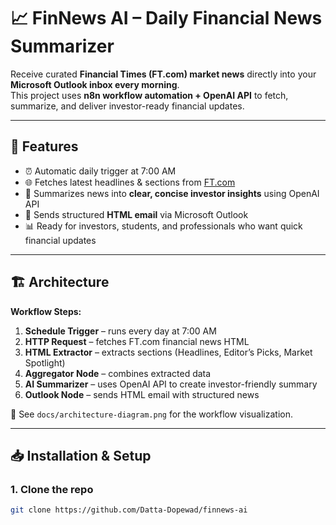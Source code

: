 # 📈 FinNews AI – Daily Financial News Summarizer

Receive curated **Financial Times (FT.com) market news** directly into your **Microsoft Outlook inbox every morning**.  
This project uses **n8n workflow automation + OpenAI API** to fetch, summarize, and deliver investor-ready financial updates.

---

## 🚀 Features
- ⏰ Automatic daily trigger at 7:00 AM
- 🌐 Fetches latest headlines & sections from [FT.com](https://www.ft.com/)
- 🧠 Summarizes news into **clear, concise investor insights** using OpenAI API
- 📧 Sends structured **HTML email** via Microsoft Outlook
- 📊 Ready for investors, students, and professionals who want quick financial updates

---

## 🏗️ Architecture

**Workflow Steps:**
1. **Schedule Trigger** – runs every day at 7:00 AM
2. **HTTP Request** – fetches FT.com financial news HTML
3. **HTML Extractor** – extracts sections (Headlines, Editor’s Picks, Market Spotlight)
4. **Aggregator Node** – combines extracted data
5. **AI Summarizer** – uses OpenAI API to create investor-friendly summary
6. **Outlook Node** – sends HTML email with structured news

📌 See `docs/architecture-diagram.png` for the workflow visualization.

---

## 📥 Installation & Setup

### 1. Clone the repo
```bash
git clone https://github.com/Datta-Dopewad/finnews-ai
